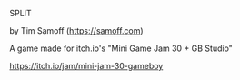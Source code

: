 SPLIT

by Tim Samoff (https://samoff.com)

A game made for itch.io's "Mini Game Jam 30 + GB Studio"

https://itch.io/jam/mini-jam-30-gameboy

